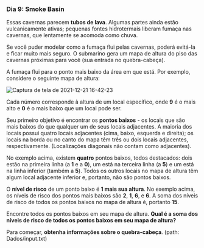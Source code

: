 ### Dia 9: Smoke Basin

Essas cavernas parecem **tubos de lava**. Algumas partes ainda estão vulcanicamente ativas; pequenas fontes hidrotermais liberam fumaça nas cavernas, que lentamente se acomoda como chuva.

Se você puder modelar como a fumaça flui pelas cavernas, poderá evitá-la e ficar muito mais seguro. O submarino gera um mapa de altura do piso das cavernas próximas para você (sua entrada no quebra-cabeça).

A fumaça flui para o ponto mais baixo da área em que está. Por exemplo, considere o seguinte mapa de altura:

![Captura de tela de 2021-12-21 16-42-23](https://user-images.githubusercontent.com/57911863/146988357-311858c8-c00d-4426-b43c-da9a35589cc1.png)

Cada número corresponde à altura de um local específico, onde **9** é o mais alto e **0** é o mais baixo que um local pode ser.

Seu primeiro objetivo é encontrar os **pontos baixos** - os locais que são mais baixos do que qualquer um de seus locais adjacentes. A maioria dos locais possui quatro locais adjacentes (cima, baixo, esquerda e direita); os locais na borda ou no canto do mapa têm três ou dois locais adjacentes, respectivamente. (Localizações diagonais não contam como adjacentes).

No exemplo acima, existem **quatro** pontos baixos, todos destacados: dois estão na primeira linha (a **1** e a **0**), um está na terceira linha (a **5**) e um está na linha inferior (também a **5**). Todos os outros locais no mapa de altura têm algum local adjacente inferior e, portanto, não são pontos baixos.

O **nível de risco** de um ponto baixo é **1 mais sua altura**. No exemplo acima, os níveis de risco dos pontos mais baixos são **2**, **1**, **6**, e **6**. A soma dos níveis de risco de todos os pontos baixos no mapa de altura é, portanto **15**.

Encontre todos os pontos baixos em seu mapa de altura. **Qual é a soma dos níveis de risco de todos os pontos baixos em seu mapa de altura?**

Para começar, **obtenha informações sobre o quebra-cabeça**. (path: Dados/input.txt)
